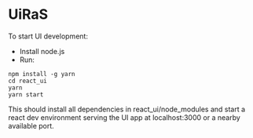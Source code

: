# UiRaS
To start UI development:

* Install node.js
* Run:
```
npm install -g yarn
cd react_ui
yarn
yarn start
```
This should install all dependencies in react_ui/node_modules and start a react dev environment
serving the UI app at localhost:3000 or a nearby available port.
